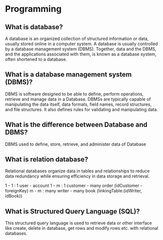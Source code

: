 # Programming

## What is database?

A database is an organized collection of structured information or data, usually stored online in a computer system. A database is usually controlled by a database management system (DBMS). Together, data and the DBMS, and the applications associated with them, is known as a database system, often shortened to a database.

## What is a database management system (DBMS)?

DBMS is software designed to be able to define, perform operations, retrieve and manage data in a Database. DBMSs are typically capable of manipulating the data itself, data formats, field names, record structures, and file structures. It also defines rules for validating and manipulating data.

## What is the difference between Database and DBMS?

DBMS used to define, store, retrieve, and administer data of Database

## What is relation database?

Relational databases organize data in tables and relationships to reduce data redundancy while ensuring efficiency in data storage and retrieval.

1 - 1 : 1 user - account
1 - m : 1 customer - many order (idCustomer - foreignKey)
m - m : many writer - many book (linkingTable:(idWriter, idBook))

## What is Structured Query Language (SQL)?

This structured query language is used to retrieve data or other interface like create, delete in database, get rows and modify rows etc. with relational databases.
